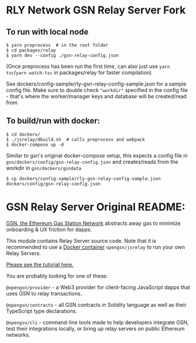 # RLY Network GSN Relay Server Fork

## To run with local node

```
$ yarn preprocess  # in the root folder
$ cd packages/relay
$ yarn dev --config ./gsn-relay-config.json
```

(Once preprocess has been run the first time, can also just use `yarn tsc`/`yarn watch-tsc` in packages/relay for faster compilation)

See dockers/config-sample/rly-gsn-relay-config-sample.json for a sample config file. Make sure to double check `"workdir"` specified in the config file - that's where the worker/manager keys and database will be created/read from

## To build/run with docker:

```
$ cd dockers/
$ ./jsrelay/dbuild.sh  # calls preprocess and webpack
$ docker-compose up -d
```

Similar to gsn's original docker-compose setup, this expects a config file in `gsn/dockers/config/gsn-relay-config.json` and creates/reads from the workdir in `gsn/dockers/gsndata`

```
$ cp dockers/config-sample/rly-gsn-relay-config-sample.json dockers/config/gsn-relay-config.json
```


# GSN Relay Server Original README:

[GSN, the Ethereum Gas Station Network](https://opengsn.org/) abstracts away gas to minimize onboarding & UX friction for dapps. 

This module contains Relay Server source code. Note that it is recommended to use a [Docker container](https://hub.docker.com/repository/docker/opengsn/jsrelay) `opengsn/jsrelay` to run your own Relay Servers.

[Please see the tutorial here.](https://docs.opengsn.org/relay-server/tutorial.html)


You are probably looking for one of these:

`@opengsn/provider` - a Web3 provider for client-facing JavaScript dapps that uses GSN to relay transactions.

`@opengsn/contracts` - all GSN contracts in Solidity language as well as their TypeScript type declarations.

`@opengsn/cli` - command-line tools made to help developers integrate GSN, test their integrations locally, or bring up relay servers on public Ethereum networks.
